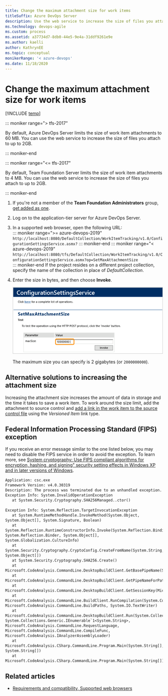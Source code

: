 ```yaml
---
title: Change the maximum attachment size for work items
titleSuffix: Azure DevOps Server
description: Use the web service to increase the size of files you attach for Team Foundation Server 
ms.technology: devops-agile
ms.custom: process
ms.assetid: a37734d7-8db0-44e5-9e4a-31ddf9261e9e
ms.author: kaelli
author: KathrynEE
ms.topic: conceptual
monikerRange: '< azure-devops'
ms.date: 11/18/2020  
---
```


# Change the maximum attachment size for work items

[!INCLUDE [temp](../../includes/version-header-tfs-only.md)]

 
::: moniker range="> tfs-2017"

By default, Azure DevOps Server limits the size of work item attachments to 60 MB. You can use the web service to increase the size of files you attach to up to 2GB. 

::: moniker-end

::: moniker range="<= tfs-2017"

By default, Team Foundation Server limits the size of work item attachments to 4 MB. You can use the web service to increase the size of files you attach to up to 2GB. 

::: moniker-end
  
1.  If you're not a member of the **Team Foundation Administrators** group, [get added as one](/azure/devops/server/admin/add-administrator?view=azure-devops-2020&preserve-view=true).    
  
2.  Log on to the application-tier server for Azure DevOps Server.  
  
3.  In a supported web browser, open the following URL:  
	::: moniker range=">= azure-devops-2019"
     `http://localhost:8080/DefaultCollection/WorkItemTracking/v1.0/ConfigurationSettingsService.asmx?`
	::: moniker-end
	::: moniker range="< azure-devops-2019"
	`http://localhost:8080/tfs/DefaultCollection/WorkItemTracking/v1.0/ConfigurationSettingsService.asmx?op=SetMaxAttachmentSize`  
	::: moniker-end
	If the project resides on a different project collection, specify the name of the collection in place of *DefaultCollection*.  

4.  Enter the size in bytes, and then choose **Invoke**.  
  
     ![SetMaxAttachmentSize, ConfigurationSettingsService](media/alm_wit_attachsize.png "ALM_WIT_AttachSize")  
  
     The maximum size you can specify is 2 gigabytes (or `2000000000`).  

## Alternative solutions to increasing the attachment size   

Increasing the attachment size increases the amount of data in storage and the time it takes to save a work item. To work around the size limit, add the attachment to source control and [add a link in the work item to the source control file](../../boards/queries/link-work-items-support-traceability.md) using the *Versioned Item* link type.  

## Federal Information Processing Standard (FIPS) exception

If you receive an error message similar to the one listed below, you may need to disable the FIPS service in order to avoid the exception. To learn more, see [System cryptography: Use FIPS compliant algorithms for encryption, hashing, and signing" security setting effects in Windows XP and in later versions of Windows](https://support.microsoft.com/help/811833/system-cryptography-use-fips-compliant-algorithms-for-encryption-hashi). 

```
Application: csc.exe
Framework Version: v4.0.30319
Description: The process was terminated due to an unhandled exception.
Exception Info: System.InvalidOperationException
   at System.Security.Cryptography.SHA256Managed..ctor()

Exception Info: System.Reflection.TargetInvocationException
   at System.RuntimeMethodHandle.InvokeMethod(System.Object, System.Object[], System.Signature, Boolean)
   at System.Reflection.RuntimeConstructorInfo.Invoke(System.Reflection.BindingFlags, System.Reflection.Binder, System.Object[], System.Globalization.CultureInfo)
   at System.Security.Cryptography.CryptoConfig.CreateFromName(System.String, System.Object[])
   at System.Security.Cryptography.SHA256.Create()
   at Microsoft.CodeAnalysis.CommandLine.DesktopBuildClient.GetBasePipeName(System.String)
   at Microsoft.CodeAnalysis.CommandLine.DesktopBuildClient.GetPipeNameForPath(System.String)
   at Microsoft.CodeAnalysis.CommandLine.DesktopBuildClient.GetSessionKey(Microsoft.CodeAnalysis.CommandLine.BuildPaths)
   at Microsoft.CodeAnalysis.CommandLine.BuildClient.RunCompilation(System.Collections.Generic.IEnumerable`1<System.String>, Microsoft.CodeAnalysis.CommandLine.BuildPaths, System.IO.TextWriter)
   at Microsoft.CodeAnalysis.CommandLine.DesktopBuildClient.Run(System.Collections.Generic.IEnumerable`1<System.String>, System.Collections.Generic.IEnumerable`1<System.String>, Microsoft.CodeAnalysis.CommandLine.RequestLanguage, Microsoft.CodeAnalysis.CommandLine.CompileFunc, Microsoft.CodeAnalysis.IAnalyzerAssemblyLoader)
   at Microsoft.CodeAnalysis.CSharp.CommandLine.Program.Main(System.String[], System.String[])
   at Microsoft.CodeAnalysis.CSharp.CommandLine.Program.Main(System.String[])
```

  
## Related articles

- [Requirements and compatibility, Supported web browsers](/azure/devops/server/compatibility#supported-browsers)
